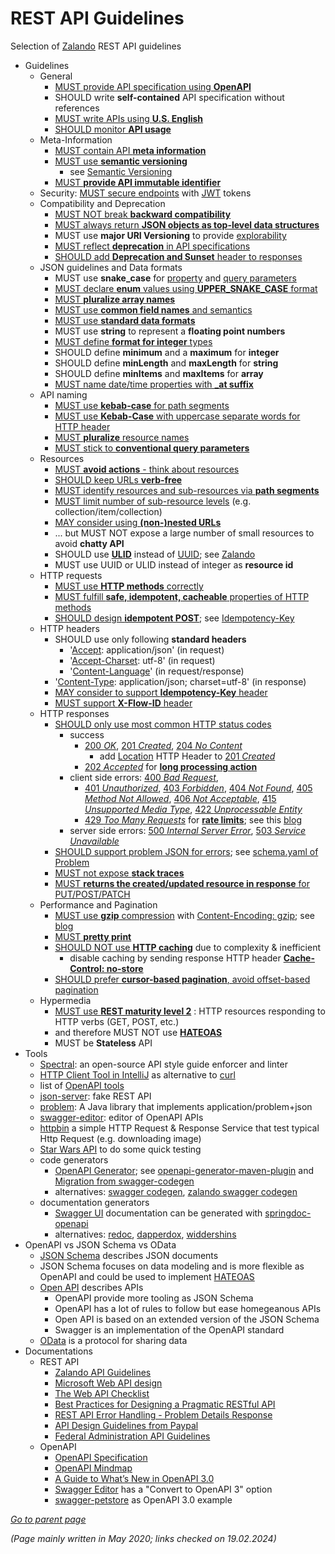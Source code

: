 # REST API Guidelines

Selection of [Zalando](https://opensource.zalando.com/restful-api-guidelines/#) REST API guidelines

* Guidelines
  * General
    * [MUST provide API specification using **OpenAPI**](https://opensource.zalando.com/restful-api-guidelines/#101)
    * SHOULD write **self-contained** API specification without references
    * [MUST write APIs using **U.S. English**](https://opensource.zalando.com/restful-api-guidelines/#103)
    * [SHOULD monitor **API usage**](https://opensource.zalando.com/restful-api-guidelines/#193)
  * Meta-Information
    * [MUST contain API **meta information**](https://opensource.zalando.com/restful-api-guidelines/#218)
    * [MUST use **semantic versioning**](https://opensource.zalando.com/restful-api-guidelines/#116)
      * see [Semantic Versioning](https://semver.org/) 
    * [MUST **provide API immutable identifier**](https://opensource.zalando.com/restful-api-guidelines/#215)
  * Security: [MUST secure endpoints](https://opensource.zalando.com/restful-api-guidelines/#104) with [JWT](https://jwt.io/) tokens
  * Compatibility and Deprecation
    * [MUST NOT break **backward compatibility**](https://opensource.zalando.com/restful-api-guidelines/#106)
    * [MUST always return **JSON objects as top-level data structures**](https://opensource.zalando.com/restful-api-guidelines/#110)
    * MUST use **major URI Versioning** to provide [explorability](https://www.vinaysahni.com/best-practices-for-a-pragmatic-restful-api#versioning)
    * [MUST reflect **deprecation** in API specifications](https://opensource.zalando.com/restful-api-guidelines/#187)
    * [SHOULD add **Deprecation and Sunset** header to responses](https://opensource.zalando.com/restful-api-guidelines/#189)
  * JSON guidelines and Data formats
    * MUST use **snake_case** for [property](https://opensource.zalando.com/restful-api-guidelines/#118)
      and [query parameters](https://opensource.zalando.com/restful-api-guidelines/#130)
    * [MUST declare **enum** values using **UPPER_SNAKE_CASE** format](https://opensource.zalando.com/restful-api-guidelines/#118)
    * [MUST **pluralize array names**](https://opensource.zalando.com/restful-api-guidelines/#120)
    * [MUST use **common field names** and semantics](https://opensource.zalando.com/restful-api-guidelines/#174)
    * [MUST use **standard data formats**](https://opensource.zalando.com/restful-api-guidelines/#238)
    * MUST use **string** to represent a **floating point numbers**
    * [MUST define **format for integer** types](https://opensource.zalando.com/restful-api-guidelines/#171)
    * SHOULD define **minimum** and a **maximum** for **integer**
    * SHOULD define **minLength** and **maxLength** for **string**
    * SHOULD define **minItems** and **maxItems** for **array**
    * [MUST name date/time properties with **_at suffix**](https://opensource.zalando.com/restful-api-guidelines/#235)
  * API naming
    * [MUST use **kebab-case** for path segments](https://opensource.zalando.com/restful-api-guidelines/#129)
    * [MUST use **Kebab-Case** with uppercase separate words for HTTP header](https://opensource.zalando.com/restful-api-guidelines/#132)
    * [MUST **pluralize** resource names](https://opensource.zalando.com/restful-api-guidelines/#134)
    * [MUST stick to **conventional query parameters**](https://opensource.zalando.com/restful-api-guidelines/#137)
  * Resources
    * [MUST **avoid actions** - think about resources](https://opensource.zalando.com/restful-api-guidelines/#138)
    * [SHOULD keep URLs **verb-free**](https://opensource.zalando.com/restful-api-guidelines/#141)
    * [MUST identify resources and sub-resources via **path segments**](https://opensource.zalando.com/restful-api-guidelines/#143)
    * [MUST limit number of sub-resource levels](https://opensource.zalando.com/restful-api-guidelines/#147)
      (e.g. collection/item/collection)
    * [MAY consider using **(non-)nested URLs**](https://opensource.zalando.com/restful-api-guidelines/#145)
    * ... but MUST NOT expose a large number of small resources to avoid **chatty API**
    * SHOULD use [**ULID**](https://github.com/ulid/javascript) instead of [UUID](https://en.wikipedia.org/wiki/Universally_unique_identifier);
      see [Zalando](https://opensource.zalando.com/restful-api-guidelines/#144)
    * MUST use UUID or ULID instead of integer as **resource id**
  * HTTP requests
    * [MUST use **HTTP methods** correctly](https://opensource.zalando.com/restful-api-guidelines/#148)
    * [MUST fulfill **safe, idempotent, cacheable** properties of HTTP methods](https://opensource.zalando.com/restful-api-guidelines/#149)
    * [SHOULD design **idempotent POST**](https://opensource.zalando.com/restful-api-guidelines/#229);
      see [Idempotency-Key](https://opensource.zalando.com/restful-api-guidelines/#230)
  * HTTP headers
    * SHOULD use only following **standard headers**
      * '[Accept](https://developer.mozilla.org/en-US/docs/Web/HTTP/Headers/Accept):
        application/json' (in request)
      * '[Accept-Charset](https://developer.mozilla.org/en-US/docs/Web/HTTP/Headers/Accept-Charset):
        utf-8' (in request)
      * '[Content-Language](https://developer.mozilla.org/en-US/docs/Web/HTTP/Headers/Content-Language)'
        (in request/response)
    * '[Content-Type](https://developer.mozilla.org/en-US/docs/Web/HTTP/Headers/Content-Type):
      application/json; charset=utf-8' (in response)
    * [MAY consider to support **Idempotency-Key** header](https://opensource.zalando.com/restful-api-guidelines/#230)
    * [MUST support **X-Flow-ID** header](https://opensource.zalando.com/restful-api-guidelines/#233)
  * HTTP responses
    * [SHOULD only use most common HTTP status codes](https://opensource.zalando.com/restful-api-guidelines/#150)
      * success
        * [200 *OK*](https://developer.mozilla.org/en-US/docs/Web/HTTP/Status/200),
          [201 *Created*](https://developer.mozilla.org/en-US/docs/Web/HTTP/Status/201),
          [204 *No Content*](https://developer.mozilla.org/en-US/docs/Web/HTTP/Status/204)
          * add [Location](https://developer.mozilla.org/en-US/docs/Web/HTTP/Status/201#examples) HTTP Header to [201 *Created*](https://developer.mozilla.org/en-US/docs/Web/HTTP/Status/201)
        * [202 *Accepted*](https://developer.mozilla.org/en-US/docs/Web/HTTP/Status/202) for [**long processing action**](https://docs.microsoft.com/en-us/azure/architecture/best-practices/api-design#asynchronous-operations)
      * client side errors: [400 *Bad Request*](https://developer.mozilla.org/en-US/docs/Web/HTTP/Status/400),
        * [401 *Unauthorized*](https://developer.mozilla.org/en-US/docs/Web/HTTP/Status/401),
          [403 *Forbidden*](https://developer.mozilla.org/en-US/docs/Web/HTTP/Status/403),
          [404 *Not Found*](https://developer.mozilla.org/en-US/docs/Web/HTTP/Status/404),
          [405 *Method Not Allowed*](https://developer.mozilla.org/en-US/docs/Web/HTTP/Status/405),
          [406 *Not Acceptable*](https://developer.mozilla.org/en-US/docs/Web/HTTP/Status/406),
          [415 *Unsupported Media Type*](https://developer.mozilla.org/en-US/docs/Web/HTTP/Status/415),
          [422 *Unprocessable Entity*](https://developer.mozilla.org/en-US/docs/Web/HTTP/Status/422)
        * [429 *Too Many Requests*](https://developer.mozilla.org/en-US/docs/Web/HTTP/Status/429)
          for [**rate limits**](https://opensource.zalando.com/restful-api-guidelines/#153);
          see this [blog](https://www.vinaysahni.com/best-practices-for-a-pragmatic-restful-api#rate-limiting)
      * server side errors: [500 *Internal Server Error*](https://developer.mozilla.org/en-US/docs/Web/HTTP/Status/500), [503 *Service Unavailable*](https://developer.mozilla.org/en-US/docs/Web/HTTP/Status/503)
    * [SHOULD support problem JSON for errors](https://opensource.zalando.com/restful-api-guidelines/#176);
      see [schema.yaml of Problem](https://opensource.zalando.com/problem/schema.yaml)
    * [MUST not expose **stack traces**](https://opensource.zalando.com/restful-api-guidelines/#177)
    * [MUST **returns the created/updated resource in response** for PUT/POST/PATCH](https://www.vinaysahni.com/best-practices-for-a-pragmatic-restful-api#useful-post-responses)
  * Performance and Pagination
    * [MUST use **gzip** compression](https://opensource.zalando.com/restful-api-guidelines/#156)
      with [Content-Encoding: gzip](https://developer.mozilla.org/en-US/docs/Web/HTTP/Headers/Content-Encoding);
      see [blog](https://www.vinaysahni.com/best-practices-for-a-pragmatic-restful-api#pretty-print-gzip)
    * [MUST **pretty print**](https://www.vinaysahni.com/best-practices-for-a-pragmatic-restful-api#pretty-print-gzip)
    * [SHOULD NOT use **HTTP caching**](https://opensource.zalando.com/restful-api-guidelines/#227) due to complexity & inefficient
      * disable caching by sending response HTTP header
        **[Cache-Control: no-store](https://developer.mozilla.org/en-US/docs/Web/HTTP/Headers/Cache-Control)**
    * [SHOULD prefer **cursor-based pagination**, avoid offset-based pagination](https://opensource.zalando.com/restful-api-guidelines/#160)
  * Hypermedia
    * [MUST use **REST maturity level 2**](https://opensource.zalando.com/restful-api-guidelines/#162) : HTTP resources responding to HTTP verbs (GET, POST, etc.)
    * and therefore MUST NOT use **[HATEOAS](https://www.vinaysahni.com/best-practices-for-a-pragmatic-restful-api#hateoas)**
    * MUST be **Stateless** API
* Tools
  * [Spectral](https://stoplight.io/open-source/spectral): an open-source API style guide enforcer and linter
  * [HTTP Client Tool in IntelliJ](https://www.jetbrains.com/help/idea/http-client-in-product-code-editor.html) as alternative to [curl](https://curl.se/)
  * list of [OpenAPI tools](https://openapi.tools/)
  * [json-server](https://github.com/typicode/json-server): fake REST API
  * [problem](https://github.com/zalando/problem): 
    A Java library that implements application/problem+json
  * [swagger-editor](https://swagger.io/tools/swagger-editor/): 
    editor of OpenAPI APIs  
  * [httpbin](https://httpbin.org/#) a simple HTTP Request & Response Service that test typical Http Request (e.g. downloading image)
  * [Star Wars API](https://pipedream.com/apps/swapi) to do some quick testing
  * code generators
    * [OpenAPI Generator](https://github.com/openapitools/openapi-generator); see [openapi-generator-maven-plugin](https://github.com/OpenAPITools/openapi-generator/blob/master/modules/openapi-generator-maven-plugin/README.md) and [Migration from swagger-codegen](https://github.com/OpenAPITools/openapi-generator/blob/master/docs/migration-from-swagger-codegen.md)
    * alternatives: [swagger codegen](https://github.com/swagger-api/swagger-codegen),
  [zalando swagger codegen](https://github.com/zalando-stups/swagger-codegen-tooling)
  * documentation generators
    * [Swagger UI](https://swagger.io/tools/swagger-ui/) documentation can be generated with [springdoc-openapi](https://springdoc.org/)
    * alternatives: [redoc](https://github.com/Redocly/redoc), [dapperdox](http://dapperdox.io/),
  [widdershins](https://github.com/mermade/widdershins)
* OpenAPI vs JSON Schema vs OData
  * [JSON Schema](http://json-schema.org/) describes JSON documents
  * JSON Schema focuses on data modeling and is more flexible as OpenAPI and could be
    used to implement [HATEOAS](https://en.wikipedia.org/wiki/HATEOAS)
  * [Open API](https://www.openapis.org/) describes APIs
    * OpenAPI provide more tooling as JSON Schema
    * OpenAPI has a lot of rules to follow but ease homegeanous APIs
    * Open API is based on an extended version of the JSON Schema
    * Swagger is an implementation of the OpenAPI standard
  * [OData](https://www.odata.org/) is a protocol for sharing data
* Documentations
  * REST API
    * [Zalando API Guidelines](https://opensource.zalando.com/restful-api-guidelines/)
    * [Microsoft Web API design](https://docs.microsoft.com/en-us/azure/architecture/best-practices/api-design)
    * [The Web API Checklist](https://mathieu.fenniak.net/the-api-checklist/)
    * [Best Practices for Designing a Pragmatic RESTful API](https://www.vinaysahni.com/best-practices-for-a-pragmatic-restful-api)
    * [REST API Error Handling - Problem Details Response](https://blog.restcase.com/rest-api-error-handling-problem-details-response/)
    * [API Design Guidelines from Paypal](https://github.com/levid-gc/paypal-api-standards/blob/master/api-style-guide.md)
    * [Federal Administration API Guidelines](https://github.com/swiss/api-guidelines)
  * OpenAPI
    * [OpenAPI Specification](https://github.com/OAI/OpenAPI-Specification/)
    * [OpenAPI Mindmap](https://openapi-map.apihandyman.io/)
    * [A Guide to What’s New in OpenAPI 3.0](https://swagger.io/blog/news/whats-new-in-openapi-3-0/)
    * [Swagger Editor](https://editor.swagger.io/) has a "Convert to OpenAPI 3" option
    * [swagger-petstore](https://github.com/swagger-api/swagger-petstore) as OpenAPI 3.0 example

[*Go to parent page*](../../README.md)

*(Page mainly written in May 2020; links checked on 19.02.2024)*
